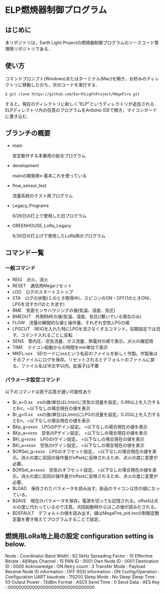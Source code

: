# ELP燃焼器制御プログラム

## はじめに
本リポジトリは，Earth Light Projectの燃焼器制御プログラムのソースコード管理用リポジトリである．

## 使い方
コマンドプロンプト(Windows)またはターミナル(Mac)を開き，お好みのディレクトリに移動したのち，次のコードを実行する．

```
$ git clone https://github.com/EarthLightProject/MegaFire.git
```

すると，現在のディレクトリに新しく"ELP"というディレクトリが追加される．
ELPディレクトリ内の任意のプログラムをArduino IDEで開き，マイコンボードに書き込む．

## ブランチの概要
- main

  安定動作する本番用の総合プログラム

- development

  mainの開発用←基本これを使っている

- flow_sensor_test

  流量系統のテスト用プログラム

- Legacy_Programs

  6/26日の打上で使用した旧プログラム

- GREENHOUSE_LoRa_Legacy

  6/26日の打上げで使用したLoRa用のプログラム

## コマンド一覧 
### 一般コマンド
- REIG　点火、消火  
- RESET　通信用Megaリセット  
- LOG　ログのスタートストップ  
- STA　ログの状態(１のとき取得中)、スピコンのON・OFF(1のときON)、LPGを流すか(1のとき流す)  
- BME　気密センサハウジングの値(気温、湿度、気圧)  
- BMEOUT　外側BMEの値(気温、湿度、気圧)(繋いでいる場合のみ)  
- FLOW　流量の瞬間的な値と操作量。それぞれ空気,LPGの順  
- LPGCUT　REIGを入れた時にLPGを流さなくするコマンド。初期設定では流す。コマンド入れるごとに反転    
- SENS　管内圧、空気流量、ガス流量、熱電対の順で表示。点火の確認用  
- TIME　マイコン起動からの時間をmin単位で表示  
- MKFL:xxx　SDカードにxxxという名前のファイルを新しく作製。作製後はそのファイルにログを保存。リセットされるとデフォルトのファイルに戻る。ファイル名は16文字以内。拡張子は不要  
### パラメータ設定コマンド
以下のコマンドは若干応答が遅い可能性あり
- $r_a=0.xx　xxの値(単位はL/min)に空気の流量を設定。0.99以上を入力するとErr。=以下なしの場合現在の値を表示    
- $r_g=0.xx　xxの値(単位はL/min)にLPGの流量を設定。0.20以上を入力するとErr。=以下なしの場合現在の値を表示   
- $Kp_g=xxxx　LPGのPゲイン設定。  =以下なしの場合現在の値を表示  
- $Kp_a=xxxx　空気のPゲイン設定。  =以下なしの場合現在の値を表示   
- $Ki_g=xxxx　LPGのIゲイン設定。  =以下なしの場合現在の値を表示   
- $Ki_a=xxxx　空気のIゲイン設定。  =以下なしの場合現在の値を表示  
- $OffSet_g=xxxx　LPGのオフセット設定。 =以下なしの場合現在の値を表示。消火の度に前回の操作量がoffsetに反映されるため、点火の度に変更が必要。  
- $OffSet_a=xxxx　空気のオフセット設定。 =以下なしの場合現在の値を表示。消火の度に前回の操作量がoffsetに反映されるため、点火の度に変更が必要。  
- $LOAD　保存されたパラメータを読み出す。新品のマイコンは空の値になっている。  
- $SAVE　現在のパラメータを保存。電源を切っても記憶される。offsetは点火の度に代わっているので注意。次回起動時からはこの値が読みだされる。  
- $DEFAULT　デフォルトの値を読み出す。値はMegaFire_pid.inoの制御定数定義を書き換えてプログラムすることで設定。  


燃焼用LoRa地上局の設定
configuration setting is below.
  -------------------------------------
  Node                        : Coordinator
  Band Width                  : 62.5kHz
  Spreading Factor            : 10
  Effective Bitrate           : 489bps
  Channel                     : 15
  PAN ID                      : 0001
  Own Node ID                 : 0001
  Destination ID              : 0000
  Acknowledge                 : ON
  Retry count                 : 3
  Transfer Mode               : Payload
  Receive Node ID information : OFF
  RSSI information            : ON
  Config/Operation            : Configuration
  UART baudrate               : 115200
  Sleep Mode                  : No Sleep
  Sleep Time                  : 50
  Output Power                : 13dBm
  Format                      : ASCII
  Send Time                   : 0
  Send Data                   :
  AES Key                     : 00000000000000000000000000000000